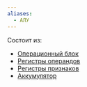 ```yaml
---
aliases:
  - АЛУ
---
```

Состоит из:
- [Операционный блок](Операционный%20блок.md)
- [Регистры операндов](Регистры%20операндов.md)
- [Регистры признаков](Регистры%20признаков.md)
- [Аккумулятор](Аккумулятор.md)